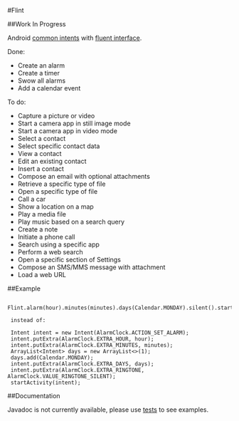 #Flint

##Work In Progress

Android [common intents](http://developer.android.com/guide/components/intents-common.html) with [fluent interface](https://en.wikipedia.org/wiki/Fluent_interface).

Done:
 - Create an alarm
 - Create a timer
 - Swow all alarms
 - Add a calendar event
 
To do:
 - Capture a picture or video
 - Start a camera app in still image mode
 - Start a camera app in video mode
 - Select a contact
 - Select specific contact data
 - View a contact
 - Edit an existing contact
 - Insert a contact
 - Compose an email with optional attachments
 - Retrieve a specific type of file
 - Open a specific type of file
 - Call a car
 - Show a location on a map
 - Play a media file
 - Play music based on a search query
 - Create a note
 - Initiate a phone call
 - Search using a specific app
 - Perform a web search
 - Open a specific section of Settings
 - Compose an SMS/MMS message with attachment
 - Load a web URL
 
##Example
 
     Flint.alarm(hour).minutes(minutes).days(Calendar.MONDAY).silent().start(activity);
     
     instead of:
     
     Intent intent = new Intent(AlarmClock.ACTION_SET_ALARM);
     intent.putExtra(AlarmClock.EXTRA_HOUR, hour);
     intent.putExtra(AlarmClock.EXTRA_MINUTES, minutes);
     ArrayList<Intent> days = new ArrayList<>(1);
     days.add(Calendar.MONDAY);
     intent.putExtra(AlarmClock.EXTRA_DAYS, days);
     intent.putExtra(AlarmClock.EXTRA_RINGTONE, AlarmClock.VALUE_RINGTONE_SILENT);
     startActivity(intent);

##Documentation

Javadoc is not currently available, please use [tests](https://github.com/dcampogiani/Flint/tree/master/app/src/androidTest/java/com/danielecampogiani/flint) to see examples.
